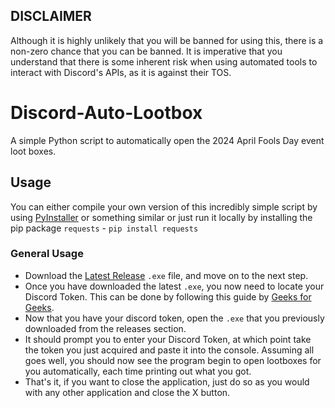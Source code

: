 ## DISCLAIMER
Although it is highly unlikely that you will be banned for using this, there is a non-zero chance that you can be banned. It is imperative that you understand that there is some inherent risk when using automated tools to interact with Discord's APIs, as it is against their TOS.


# Discord-Auto-Lootbox
A simple Python script to automatically open the 2024 April Fools Day event loot boxes.

## Usage

You can either compile your own version of this incredibly simple script by using [PyInstaller](https://www.pyinstaller.org) or something similar or just run it locally by installing the pip package `requests` - `pip install requests`

### General Usage

* Download the [Latest Release](https://github.com/Skribb11es/Discord-Auto-Lootbox/releases) `.exe` file, and move on to the next step.
* Once you have downloaded the latest `.exe`, you now need to locate your Discord Token. This can be done by following this guide by [Geeks for Geeks](https://www.geeksforgeeks.org/how-to-get-discord-token/).
* Now that you have your discord token, open the `.exe` that you previously downloaded from the releases section.
* It should prompt you to enter your Discord Token, at which point take the token you just acquired and paste it into the console. Assuming all goes well, you should now see the program begin to open lootboxes for you automatically, each time printing out what you got.
* That's it, if you want to close the application, just do so as you would with any other application and close the X button.
